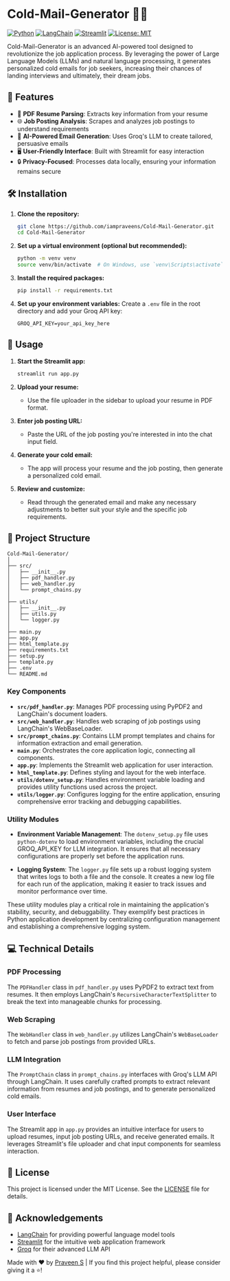 # Cold-Mail-Generator 📧🤖

[![Python](https://img.shields.io/badge/Python-3.7%2B-blue)](https://www.python.org/downloads/)
[![LangChain](https://img.shields.io/badge/LangChain-0.0.184-orange)](https://python.langchain.com/)
[![Streamlit](https://img.shields.io/badge/Streamlit-1.12.0-red)](https://streamlit.io/)
[![License: MIT](https://img.shields.io/badge/License-MIT-yellow.svg)](https://opensource.org/licenses/MIT)

Cold-Mail-Generator is an advanced AI-powered tool designed to revolutionize the job application process. By leveraging the power of Large Language Models (LLMs) and natural language processing, it generates personalized cold emails for job seekers, increasing their chances of landing interviews and ultimately, their dream jobs.

## 🌟 Features

- 📄 **PDF Resume Parsing**: Extracts key information from your resume
- 🌐 **Job Posting Analysis**: Scrapes and analyzes job postings to understand requirements
- 🧠 **AI-Powered Email Generation**: Uses Groq's LLM to create tailored, persuasive emails
- 🖥️ **User-Friendly Interface**: Built with Streamlit for easy interaction
- 🔒 **Privacy-Focused**: Processes data locally, ensuring your information remains secure

## 🛠️ Installation

1. **Clone the repository:**
   ```bash
   git clone https://github.com/iampraveens/Cold-Mail-Generator.git
   cd Cold-Mail-Generator
   ```

2. **Set up a virtual environment (optional but recommended):**
   ```bash
   python -m venv venv
   source venv/bin/activate  # On Windows, use `venv\Scripts\activate`
   ```

3. **Install the required packages:**
   ```bash
   pip install -r requirements.txt
   ```

4. **Set up your environment variables:**
   Create a `.env` file in the root directory and add your Groq API key:
   ```
   GROQ_API_KEY=your_api_key_here
   ```

## 🚀 Usage

1. **Start the Streamlit app:**
   ```bash
   streamlit run app.py
   ```

2. **Upload your resume:**
   - Use the file uploader in the sidebar to upload your resume in PDF format.

3. **Enter job posting URL:**
   - Paste the URL of the job posting you're interested in into the chat input field.

4. **Generate your cold email:**
   - The app will process your resume and the job posting, then generate a personalized cold email.

5. **Review and customize:**
   - Read through the generated email and make any necessary adjustments to better suit your style and the specific job requirements.

## 🧩 Project Structure

```
Cold-Mail-Generator/
│
├── src/
│   ├── __init__.py
│   ├── pdf_handler.py
│   ├── web_handler.py
│   └── prompt_chains.py
│
├── utils/
│   ├── __init__.py
│   ├── utils.py
│   └── logger.py
│
├── main.py
├── app.py
├── html_template.py
├── requirements.txt
├── setup.py
├── template.py
├── .env
└── README.md
```

### Key Components

- **`src/pdf_handler.py`**: Manages PDF processing using PyPDF2 and LangChain's document loaders.
- **`src/web_handler.py`**: Handles web scraping of job postings using LangChain's WebBaseLoader.
- **`src/prompt_chains.py`**: Contains LLM prompt templates and chains for information extraction and email generation.
- **`main.py`**: Orchestrates the core application logic, connecting all components.
- **`app.py`**: Implements the Streamlit web application for user interaction.
- **`html_template.py`**: Defines styling and layout for the web interface.
- **`utils/dotenv_setup.py`**: Handles environment variable loading and provides utility functions used across the project.
- **`utils/logger.py`**: Configures logging for the entire application, ensuring comprehensive error tracking and debugging capabilities.

### Utility Modules

- **Environment Variable Management**: The `dotenv_setup.py` file uses `python-dotenv` to load environment variables, including the crucial GROQ_API_KEY for LLM integration. It ensures that all necessary configurations are properly set before the application runs.

- **Logging System**: The `logger.py` file sets up a robust logging system that writes logs to both a file and the console. It creates a new log file for each run of the application, making it easier to track issues and monitor performance over time.

These utility modules play a critical role in maintaining the application's stability, security, and debuggability. They exemplify best practices in Python application development by centralizing configuration management and establishing a comprehensive logging system.

## 💻 Technical Details

### PDF Processing
The `PDFHandler` class in `pdf_handler.py` uses PyPDF2 to extract text from resumes. It then employs LangChain's `RecursiveCharacterTextSplitter` to break the text into manageable chunks for processing.

### Web Scraping
The `WebHandler` class in `web_handler.py` utilizes LangChain's `WebBaseLoader` to fetch and parse job postings from provided URLs.

### LLM Integration
The `PromptChain` class in `prompt_chains.py` interfaces with Groq's LLM API through LangChain. It uses carefully crafted prompts to extract relevant information from resumes and job postings, and to generate personalized cold emails.

### User Interface
The Streamlit app in `app.py` provides an intuitive interface for users to upload resumes, input job posting URLs, and receive generated emails. It leverages Streamlit's file uploader and chat input components for seamless interaction.

## 📝 License

This project is licensed under the MIT License. See the [LICENSE](https://opensource.org/license/MIT) file for details.

## 🙏 Acknowledgements

- [LangChain](https://python.langchain.com/) for providing powerful language model tools
- [Streamlit](https://streamlit.io/) for the intuitive web application framework
- [Groq](https://groq.com/) for their advanced LLM API


Made with ❤️ by [Praveen S](https://github.com/iampraveens) | If you find this project helpful, please consider giving it a ⭐️!